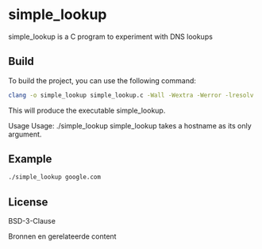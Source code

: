 # simple_lookup
simple_lookup is a C program to experiment with DNS lookups

## Build
To build the project, you can use the following command:

```bash
clang -o simple_lookup simple_lookup.c -Wall -Wextra -Werror -lresolv
```
This will produce the executable simple_lookup.

Usage
Usage: ./simple_lookup <hostname>
simple_lookup takes a hostname as its only argument.

## Example
```bash
./simple_lookup google.com
```

## License
BSD-3-Clause


Bronnen en gerelateerde content

